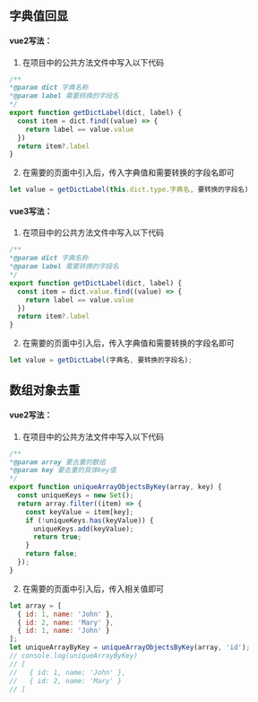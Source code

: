 ## 字典值回显
#### vue2写法：
1. 在项目中的公共方法文件中写入以下代码
```js
/**
*@param dict 字典名称
*@param label 需要转换的字段名
*/
export function getDictLabel(dict, label) {
  const item = dict.find((value) => {
    return label == value.value
  })
  return item?.label
}
```
2. 在需要的页面中引入后，传入字典值和需要转换的字段名即可
```js
let value = getDictLabel(this.dict.type.字典名, 要转换的字段名)
```

#### vue3写法：
1. 在项目中的公共方法文件中写入以下代码
```js
/**
*@param dict 字典名称
*@param label 需要转换的字段名
*/
export function getDictLabel(dict, label) {
  const item = dict.value.find((value) => {
    return label == value.value
  })
  return item?.label
}
```
2. 在需要的页面中引入后，传入字典值和需要转换的字段名即可
```js
let value = getDictLabel(字典名, 要转换的字段名);
```

## 数组对象去重
#### vue2写法：
1. 在项目中的公共方法文件中写入以下代码
```js
/**
*@param array 要去重的数组
*@param key 要去重的具体key值
*/
export function uniqueArrayObjectsByKey(array, key) {
  const uniqueKeys = new Set();
  return array.filter((item) => {
    const keyValue = item[key];
    if (!uniqueKeys.has(keyValue)) {
      uniqueKeys.add(keyValue);
      return true;
    }
    return false;
  });
}
```
2. 在需要的页面中引入后，传入相关值即可
```js
let array = [
  { id: 1, name: 'John' },
  { id: 2, name: 'Mary' },
  { id: 1, name: 'John' }
];
let uniqueArrayByKey = uniqueArrayObjectsByKey(array, 'id');
// console.log(uniqueArrayByKey)
// [
//   { id: 1, name: 'John' },
//   { id: 2, name: 'Mary' }
// ]
```